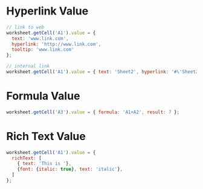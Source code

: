 # Hyperlink Value
```js
// link to web
worksheet.getCell('A1').value = {
  text: 'www.link.com',
  hyperlink: 'http://www.link.com',
  tooltip: 'www.link.com'
};

// internal link
worksheet.getCell('A1').value = { text: 'Sheet2', hyperlink: '#\'Sheet2\'!A1' };
```

# Formula Value
```js
worksheet.getCell('A3').value = { formula: 'A1+A2', result: 7 };
```

# Rich Text Value
```js
worksheet.getCell('A1').value = {
  richText: [
    { text: 'This is '},
    {font: {italic: true}, text: 'italic'},
  ]
};
```